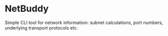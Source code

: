 # NetBuddy
Simple CLI tool for network information: subnet calculations, port numbers, underlying transport protocols etc.
